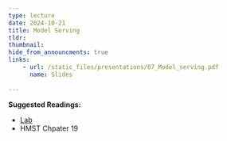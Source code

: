 ```yaml
---
type: lecture
date: 2024-10-21
title: Model Serving
tldr: 
thumbnail: 
hide_from_announcments: true
links: 
    - url: /static_files/presentations/07_Model_serving.pdf
      name: Slides
      
---
```

**Suggested Readings:**
- [Lab](https://github.com/phonchi/nsysu-math608/blob/master/static_files/presentations/07_Deploy.ipynb)
- HMST Chpater 19

